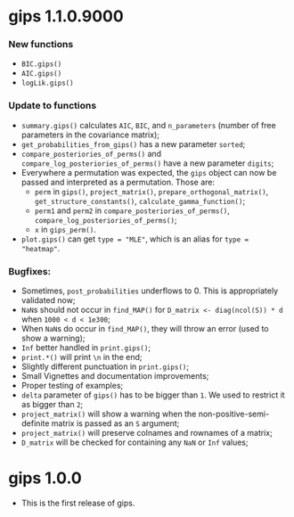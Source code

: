 # gips 1.1.0.9000

### New functions

-   `BIC.gips()`
-   `AIC.gips()`
-   `logLik.gips()`

### Update to functions

-   `summary.gips()` calculates `AIC`, `BIC`, and `n_parameters` (number of free parameters in the covariance matrix);
-   `get_probabilities_from_gips()` has a new parameter `sorted`;
-   `compare_posteriories_of_perms()` and `compare_log_posteriories_of_perms()` have a new parameter `digits`;
-   Everywhere a permutation was expected, the `gips` object can now be passed and interpreted as a permutation. Those are:
    -   `perm` in `gips()`, `project_matrix()`, `prepare_orthogonal_matrix()`, `get_structure_constants()`, `calculate_gamma_function()`;
    -   `perm1` and `perm2` in `compare_posteriories_of_perms()`, `compare_log_posteriories_of_perms()`;
    -   `x` in `gips_perm()`.
-   `plot.gips()` can get `type = "MLE"`, which is an alias for `type = "heatmap"`.

### Bugfixes:

-   Sometimes, `post_probabilities` underflows to 0. This is appropriately validated now;
-   `NaN`s should not occur in `find_MAP()` for `D_matrix <- diag(ncol(S)) * d` when `1000 < d < 1e300`;
-   When `NaN`s do occur in `find_MAP()`, they will throw an error (used to show a warning);
-   `Inf` better handled in `print.gips()`;
-   `print.*()` will print `\n` in the end;
-   Slightly different punctuation in `print.gips()`;
-   Small Vignettes and documentation improvements;
-   Proper testing of examples;
-   `delta` parameter of `gips()` has to be bigger than `1`. We used to restrict it as bigger than `2`;
-   `project_matrix()` will show a warning when the non-positive-semi-definite matrix is passed as an `S` argument;
-   `project_matrix()` will preserve colnames and rownames of a matrix;
-   `D_matrix` will be checked for containing any `NaN` or `Inf` values;


# gips 1.0.0

-   This is the first release of gips.
